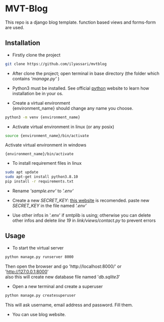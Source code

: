 # MVT-Blog
This repo is a django blog template. function based views and forms-form are used.

## Installation

* Firstly clone the project
```bash
git clone https://github.com/ilyassari/mvtblog
```

* After clone the project; open terminal in base directory (the folder which contains *'manage.py'* )

* Python3 must be installed. See official [python](https://www.python.org/) website to learn how installation be in your os.

* Create a virtual environment  
{environment_name} should change any name you choose.
```bash
python3 -m venv {environment_name}
```

* Activate virtual environment in linux (or any posix)
```bash
source {environment_name}/bin/activate
```
Activate virtual environment in windows
```
{environment_name}/bin/activate
```
* To install requirement files in linux
```bash
sudo apt update
sudo apt-get install python3.8.10
pip install -r requirements.txt
```
* Rename *'sample.env'* to *'.env'*

* Create a new *SECRET_KEY*: [this website](https://djecrety.ir/) is recomended. paste new *SECRET_KEY* in the file named *'.env'*

* Use other infos in '.env' if smtplib is using; otherwise you can delete other infos and delete *line 19* in *link/views/contact.py* to prevent errors


## Usage
* To start the virtual server
```bash
python manage.py runserver 8000
```
Then open the browser and go 'http://localhost:8000/' or 'http://127.0.0.1:8000'   
also this will create new database file named '*db.sqlite3*'

* Open a new terminal and create a superuser
```bash
python manage.py createsuperuser
```
This will ask username, email address and password. Fill them.

* You can use blog website.

